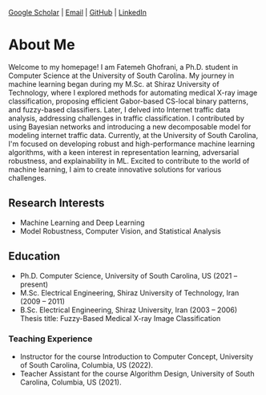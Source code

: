 

[Google Scholar](https://scholar.google.com/citations?user=NWOeb_AAAAAJ&hl=en&oi=ao) | [Email](mailto:ghofrani@email.sc.edu) | [GitHub](https://github.com/gh-fatima) | [LinkedIn](http://www.linkedin.com/in/fatemeh-ghofrani-a0331b7a/)

# About Me

Welcome to my homepage! I am Fatemeh Ghofrani, a Ph.D. student in Computer Science at the University of South Carolina. My journey in machine learning began during my M.Sc. at Shiraz University of Technology, where I explored methods for automating medical X-ray image classification, proposing efficient Gabor-based CS-local binary patterns, and fuzzy-based classifiers. Later, I delved into Internet traffic data analysis, addressing challenges in traffic classification. I contributed by using Bayesian networks and introducing a new decomposable model for modeling internet traffic data. Currently, at the University of South Carolina, I'm focused on developing robust and high-performance machine learning algorithms, with a keen interest in representation learning, adversarial robustness, and explainability in ML. Excited to contribute to the world of machine learning, I aim to create innovative solutions for various challenges.
 
## Research Interests
- Machine Learning and Deep Learning
- Model Robustness, Computer Vision, and Statistical Analysis

## Education
- Ph.D. Computer Science, University of South Carolina, US (2021 – present)
- M.Sc. Electrical Engineering, Shiraz University of Technology, Iran (2009 – 2011)
- B.Sc. Electrical Engineering, Shiraz University, Iran (2003 – 2006)
  Thesis title: Fuzzy-Based Medical X-ray Image Classification
  
### Teaching Experience
- Instructor for the course Introduction to Computer Concept, University of South Carolina, Columbia, US (2022).
- Teacher Assistant for the course Algorithm Design, University of South Carolina, Columbia, US (2021).


